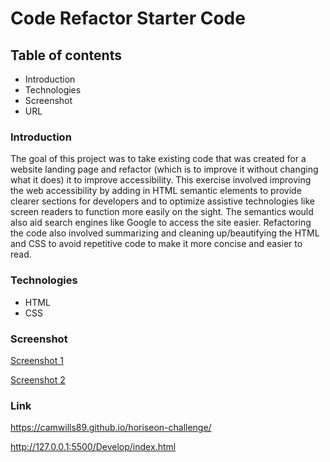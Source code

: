 # Code Refactor Starter Code
## Table of contents
* Introduction
* Technologies
* Screenshot
* URL

### Introduction
The goal of this project was to take existing code that was created for a website landing page and refactor (which is to improve it without changing what it does) it to improve accessibility. This exercise involved improving the web accessibility by adding in HTML semantic elements to provide clearer sections for developers and to optimize assistive technologies like screen readers to function more easily on the sight. The semantics would also aid search engines like Google to access the site easier. Refactoring the code also involved summarizing and cleaning up/beautifying the HTML and CSS to avoid repetitive code to make it more concise and easier to read.

### Technologies
* HTML
* CSS

### Screenshot

[Screenshot 1](https://www.screencast.com/t/u3D08liA)

[Screenshot 2](https://www.screencast.com/t/k3ebf8nD)

### Link

https://camwills89.github.io/horiseon-challenge/

http://127.0.0.1:5500/Develop/index.html
